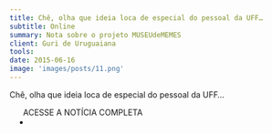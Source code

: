 ```yaml
---
title: Chê, olha que ideia loca de especial do pessoal da UFF…
subtitle: Online
summary: Nota sobre o projeto MUSEUdeMEMES
client: Guri de Uruguaiana
tools: 
date: 2015-06-16
image: 'images/posts/11.png'
---
```


Chê, olha que ideia loca de especial do pessoal da UFF…

<div class="post__share"><ul class="share__list list-reset">ACESSE A NOTÍCIA COMPLETA<li class="share__item" style="margin-left: 10px"><a class="share__link share__facebook" style="background: #fa5657" href="https://twitter.com/jairkobe/status/610787693224660993" title="Link" rel="nofollow"><i class="fa-solid fa-link"></i></a></li></ul></div>
<!-- <div class="gallery-box"><div class="gallery"><img src="/clipping/images/example-1.jpg" loading="lazy" alt="Project"><img src="/clipping/images/example-2.jpg" loading="lazy" alt="Project"></div><em>Gallery / <a href="https://www.freepik.com/" target="_blank">Freepic</a></em></div> -->